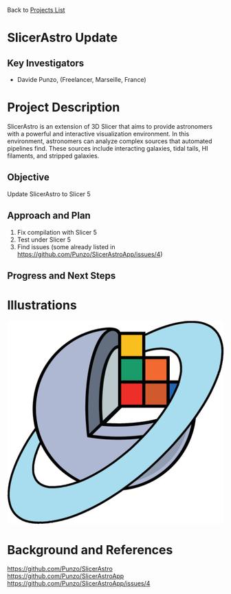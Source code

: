 Back to [Projects List](../../README.md#ProjectsList)

# SlicerAstro Update

## Key Investigators

- Davide Punzo, (Freelancer, Marseille, France) 


# Project Description
SlicerAstro is an extension of 3D Slicer that aims to provide astronomers with a powerful and interactive visualization environment. In this environment, astronomers can analyze complex sources that automated pipelines find. These sources include interacting galaxies, tidal tails, HI filaments, and stripped galaxies.

## Objective

Update SlicerAstro to Slicer 5

## Approach and Plan

1) Fix compilation with Slicer 5
2) Test under Slicer 5
3) Find issues (some already listed in https://github.com/Punzo/SlicerAstroApp/issues/4)


## Progress and Next Steps



# Illustrations
<img alt="SlicerAstro Icon" src="SlicerAstroIcon.png"/>


# Background and References
https://github.com/Punzo/SlicerAstro
https://github.com/Punzo/SlicerAstroApp
https://github.com/Punzo/SlicerAstroApp/issues/4
